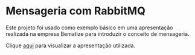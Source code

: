 # Mensageria com RabbitMQ

Este projeto foi usado como exemplo básico em uma apresentação realizada na empresa Bematize para introduzir o conceito de mensageria.

Clique [aqui](https://www.slideshare.net/TiagoAguiarMoreira/mensageria-com-rabbitmq-196926498) para visualizar a apresentação utilizada.
